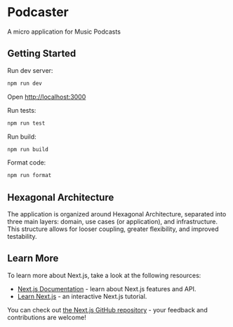 # Podcaster

A micro application for Music Podcasts

## Getting Started

Run dev server:

```bash
npm run dev
```

Open [http://localhost:3000](http://localhost:3000)

Run tests:

```bash
npm run test
```

Run build:

```bash
npm run build
```

Format code:

```bash
npm run format
```
## Hexagonal Architecture

The application is organized around Hexagonal Architecture, separated into three main layers: domain, use cases (or application), and infrastructure.
This structure allows for looser coupling, greater flexibility, and improved testability.

## Learn More

To learn more about Next.js, take a look at the following resources:

- [Next.js Documentation](https://nextjs.org/docs) - learn about Next.js features and API.
- [Learn Next.js](https://nextjs.org/learn) - an interactive Next.js tutorial.

You can check out [the Next.js GitHub repository](https://github.com/vercel/next.js/) - your feedback and contributions are welcome!
